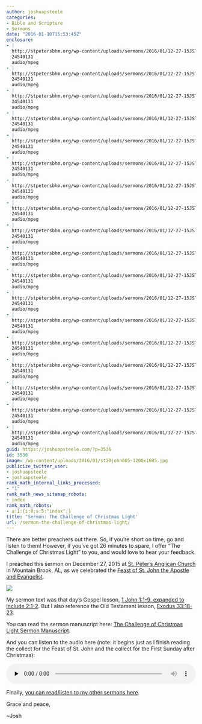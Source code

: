 ```yaml
---
author: joshuapsteele
categories:
- Bible and Scripture
- Sermons
date: "2016-01-10T15:53:45Z"
enclosure:
- |
  http://stpetersbhm.org/wp-content/uploads/sermons/2016/01/12-27-15JSTheChallengeofChristmasLight.mp3
  24540131
  audio/mpeg
- |
  http://stpetersbhm.org/wp-content/uploads/sermons/2016/01/12-27-15JSTheChallengeofChristmasLight.mp3
  24540131
  audio/mpeg
- |
  http://stpetersbhm.org/wp-content/uploads/sermons/2016/01/12-27-15JSTheChallengeofChristmasLight.mp3
  24540131
  audio/mpeg
- |
  http://stpetersbhm.org/wp-content/uploads/sermons/2016/01/12-27-15JSTheChallengeofChristmasLight.mp3
  24540131
  audio/mpeg
- |
  http://stpetersbhm.org/wp-content/uploads/sermons/2016/01/12-27-15JSTheChallengeofChristmasLight.mp3
  24540131
  audio/mpeg
- |
  http://stpetersbhm.org/wp-content/uploads/sermons/2016/01/12-27-15JSTheChallengeofChristmasLight.mp3
  24540131
  audio/mpeg
- |
  http://stpetersbhm.org/wp-content/uploads/sermons/2016/01/12-27-15JSTheChallengeofChristmasLight.mp3
  24540131
  audio/mpeg
- |
  http://stpetersbhm.org/wp-content/uploads/sermons/2016/01/12-27-15JSTheChallengeofChristmasLight.mp3
  24540131
  audio/mpeg
- |
  http://stpetersbhm.org/wp-content/uploads/sermons/2016/01/12-27-15JSTheChallengeofChristmasLight.mp3
  24540131
  audio/mpeg
- |
  http://stpetersbhm.org/wp-content/uploads/sermons/2016/01/12-27-15JSTheChallengeofChristmasLight.mp3
  24540131
  audio/mpeg
- |
  http://stpetersbhm.org/wp-content/uploads/sermons/2016/01/12-27-15JSTheChallengeofChristmasLight.mp3
  24540131
  audio/mpeg
- |
  http://stpetersbhm.org/wp-content/uploads/sermons/2016/01/12-27-15JSTheChallengeofChristmasLight.mp3
  24540131
  audio/mpeg
- |
  http://stpetersbhm.org/wp-content/uploads/sermons/2016/01/12-27-15JSTheChallengeofChristmasLight.mp3
  24540131
  audio/mpeg
- |
  http://stpetersbhm.org/wp-content/uploads/sermons/2016/01/12-27-15JSTheChallengeofChristmasLight.mp3
  24540131
  audio/mpeg
- |
  http://stpetersbhm.org/wp-content/uploads/sermons/2016/01/12-27-15JSTheChallengeofChristmasLight.mp3
  24540131
  audio/mpeg
- |
  http://stpetersbhm.org/wp-content/uploads/sermons/2016/01/12-27-15JSTheChallengeofChristmasLight.mp3
  24540131
  audio/mpeg
- |
  http://stpetersbhm.org/wp-content/uploads/sermons/2016/01/12-27-15JSTheChallengeofChristmasLight.mp3
  24540131
  audio/mpeg
- |
  http://stpetersbhm.org/wp-content/uploads/sermons/2016/01/12-27-15JSTheChallengeofChristmasLight.mp3
  24540131
  audio/mpeg
guid: https://joshuapsteele.com/?p=3536
id: 3536
image: /wp-content/uploads/2016/01/st20john005-1200x1685.jpg
publicize_twitter_user:
- joshuapsteele
- joshuapsteele
rank_math_internal_links_processed:
- "1"
rank_math_news_sitemap_robots:
- index
rank_math_robots:
- a:1:{i:0;s:5:"index";}
title: 'Sermon: The Challenge of Christmas Light'
url: /sermon-the-challenge-of-christmas-light/
---
```


There are better preachers out there. So, if you’re short on time, go and listen to them! However, if you’ve got 26 minutes to spare, I offer “The Challenge of Christmas Light” to you, and would love to hear your feedback.

I preached this sermon on December 27, 2015 at [St. Peter’s Anglican Church](http://stpetersbhm.org/) in Mountain Brook, AL, as we celebrated the [Feast of St. John the Apostle and Evangelist](http://www.lectionarypage.net/YearABC/HolyDays/John.html).

![](https://iconreader.files.wordpress.com/2010/08/st20john005.jpg)

My sermon text was that day’s Gospel lesson, [1 John 1:1-9, expanded to include 2:1-2](https://www.biblegateway.com/passage/?search=1+John+1%3A1-2%3A2&version=ESV). But I also reference the Old Testament lesson, [Exodus 33:18-23](http://www.lectionarypage.net/YearABC/HolyDays/John.html#ot1).

You can read the sermon manuscript here: [The Challenge of Christmas Light Sermon Manuscript](https://joshuapsteele.com/wp-content/uploads/2016/01/the-challenge-of-christmas-light-st-john-2015.pdf "The Challenge of Christmas Light Sermon Manuscript").

And you can listen to the audio here (note: it begins just as I finish reading the collect for the Feast of St. John and the collect for the First Sunday after Christmas):

<audio class="wp-audio-shortcode" controls="controls" id="audio-3536-1" preload="none" style="width: 100%;"><source src="http://stpetersbhm.org/wp-content/uploads/sermons/2016/01/12-27-15JSTheChallengeofChristmasLight.mp3?_=1" type="audio/mpeg"></source><http://stpetersbhm.org/wp-content/uploads/sermons/2016/01/12-27-15JSTheChallengeofChristmasLight.mp3></audio>

Finally, [you can read/listen to my other sermons here](https://joshuapsteele.com/sermons/).

Grace and peace,

~Josh